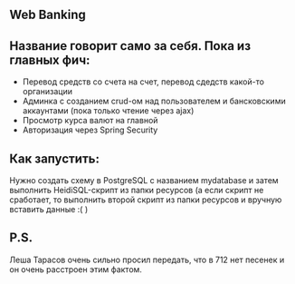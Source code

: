 ## Web Banking
## Название говорит само за себя. Пока из главных фич: 
* Перевод средств со счета на счет, перевод сдедств какой-то организации
* Админка с созданием crud-ом над пользователем и бансковскими аккаунтами (пока только чтение через ajax)
* Просмотр курса валют на главной
* Авторизация через Spring Security

## Как запустить:
Нужно создать схему в PostgreSQL с названием mydatabase и затем выполнить HeidiSQL-скрипт из папки ресурсов (а если скрипт не сработает, то выполнить второй скрипт из папки ресурсов и вручную вставить данные :( )

## P.S.
Леша Тарасов очень сильно просил передать, что в 712 нет песенек и он очень расстроен этим фактом. 

